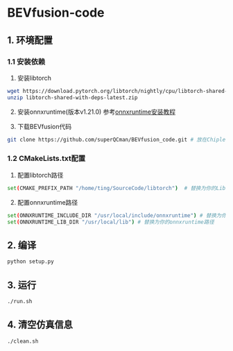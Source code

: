 # BEVfusion-code

## 1. 环境配置

### 1.1 安装依赖

1. 安装libtorch
```bash
wget https://download.pytorch.org/libtorch/nightly/cpu/libtorch-shared-with-deps-latest.zip
unzip libtorch-shared-with-deps-latest.zip
```

2. 安装onnxruntime(版本v1.21.0)
参考[onnxruntime安装教程](https://blog.csdn.net/m0_46303486/article/details/131681105?ops_request_misc=%257B%2522request%255Fid%2522%253A%2522a93c511fac4512b1e4db900e3bb84c61%2522%252C%2522scm%2522%253A%252220140713.130102334.pc%255Fblog.%2522%257D&request_id=a93c511fac4512b1e4db900e3bb84c61&biz_id=0&utm_medium=distribute.pc_search_result.none-task-blog-2~blog~first_rank_ecpm_v1~rank_v31_ecpm-8-131681105-null-null.nonecase&utm_term=ubuntu%20onnxruntime%20%E7%BC%96%E8%AF%91cpu&spm=1018.2226.3001.4450)

3. 下载BEVfusion代码
```bash
git clone https://github.com/superQCman/BEVfusion_code.git # 放在Chiplet_Heterogeneous_newVersion/benchmark目录下
```

### 1.2 CMakeLists.txt配置

1. 配置libtorch路径
```bash
set(CMAKE_PREFIX_PATH "/home/ting/SourceCode/libtorch")  # 替换为你的LibTorch路径
```

2. 配置onnxruntime路径
```bash
set(ONNXRUNTIME_INCLUDE_DIR "/usr/local/include/onnxruntime") # 替换为你的onnxruntime路径
set(ONNXRUNTIME_LIB_DIR "/usr/local/lib") # 替换为你的onnxruntime路径
```

## 2. 编译
```bash
python setup.py
```

## 3. 运行
```bash
./run.sh
```

## 4. 清空仿真信息
```bash
./clean.sh
```


